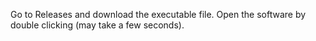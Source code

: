 Go to Releases and download the executable file. Open the software by double clicking (may take a few seconds). 
